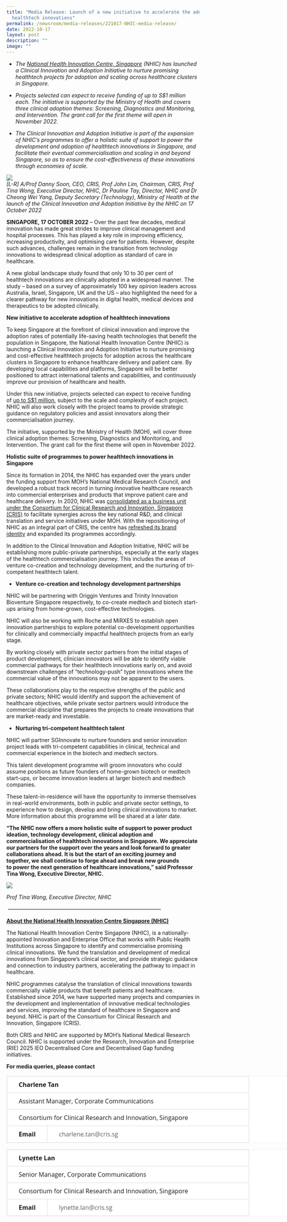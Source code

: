 ```yaml
---
title: "Media Release: Launch of a new initiative to accelerate the adoption of
  healthtech innovations"
permalink: /newsroom/media-releases/221017-NHIC-media-release/
date: 2022-10-17
layout: post
description: ""
image: ""
---
```

*   _The [National Health Innovation Centre, Singapore](https://www.nhic.sg/) (NHIC) has launched a Clinical Innovation and Adoption Initiative to nurture promising healthtech projects for adoption and scaling across healthcare clusters in Singapore._

*   _Projects selected can expect to receive funding of up to S$1 million each. The initiative is supported by the Ministry of Health and covers three clinical adoption themes: Screening, Diagnostics and Monitoring, and Intervention. The grant call for the first theme will open in November 2022._

*   _The Clinical Innovation and Adoption Initiative is part of the expansion of NHIC’s programmes to offer a holistic suite of support to power the development and adoption of healthtech innovations in Singapore, and facilitate their eventual commercialisation and scaling in and beyond Singapore, so as to ensure the cost-effectiveness of these innovations through economies of scale._

![](https://www.cris.sg/wp-content/uploads/2022/10/Resized.jpg)  
_\[L-R\] A/Prof Danny Soon, CEO, CRIS, Prof John Lim, Chairman, CRIS, Prof Tina Wong, Executive Director, NHIC, Dr Pauline Tay, Director, NHIC and Dr Cheong Wei Yang, Deputy Secretary (Technology), Ministry of Health at the launch of the Clinical Innovation and Adoption Initiative by the NHIC on 17 October 2022_

**SINGAPORE, 17 OCTOBER 2022** – Over the past few decades, medical innovation has made great strides to improve clinical management and hospital processes. This has played a key role in improving efficiency, increasing productivity, and optimising care for patients. However, despite such advances, challenges remain in the transition from technology innovations to widespread clinical adoption as standard of care in healthcare.

A new global landscape study found that only 10 to 30 per cent of healthtech innovations are clinically adopted in a widespread manner. The study – based on a survey of approximately 100 key opinion leaders across Australia, Israel, Singapore, UK and the US – also highlighted the need for a clearer pathway for new innovations in digital health, medical devices and therapeutics to be adopted clinically. 

**New initiative to accelerate adoption of healthtech innovations** 

To keep Singapore at the forefront of clinical innovation and improve the adoption rates of potentially life-saving health technologies that benefit the population in Singapore, the National Health Innovation Centre (NHIC) is launching a Clinical Innovation and Adoption Initiative to nurture promising and cost-effective healthtech projects for adoption across the healthcare clusters in Singapore to enhance healthcare delivery and patient care. By developing local capabilities and platforms, Singapore will be better positioned to attract international talents and capabilities, and continuously improve our provision of healthcare and health.

Under this new initiative, projects selected can expect to receive funding of [up to S$1 million](https://nhic.sg/web/index.php/our-funding/innovation-to-adopt), subject to the scale and complexity of each project. NHIC will also work closely with the project teams to provide strategic guidance on regulatory policies and assist innovators along their commercialisation journey. 

The initiative, supported by the Ministry of Health (MOH), will cover three clinical adoption themes: Screening, Diagnostics and Monitoring, and Intervention. The grant call for the first theme will open in November 2022. 

**Holistic suite of programmes to power healthtech innovations in Singapore** 

Since its formation in 2014, the NHIC has expanded over the years under the funding support from MOH’s National Medical Research Council, and developed a robust track record in turning innovative healthcare research into commercial enterprises and products that improve patient care and healthcare delivery. In 2020, NHIC was [consolidated as a business unit under the Consortium for Clinical Research and Innovation, Singapore (CRIS)](https://www.cris.sg/media-release-launch-of-a-new-national-consortium-to-advance-clinical-research-and-innovation-for-singapore/) to facilitate synergies across the key national R&D, and clinical translation and service initiatives under MOH. With the repositioning of NHIC as an integral part of CRIS, the centre has [refreshed its brand identity](https://nhic.sg/web/index.php/about-us/our-identity) and expanded its programmes accordingly.

In addition to the Clinical Innovation and Adoption Initiative, NHIC will be establishing more public-private partnerships, especially at the early stages of the healthtech commercialisation journey. This includes the areas of venture co-creation and technology development, and the nurturing of tri-competent healthtech talent. 

*   **Venture co-creation and technology development partnerships**

NHIC will be partnering with Origgin Ventures and Trinity Innovation Bioventure Singapore respectively, to co-create medtech and biotech start-ups arising from home-grown, cost-effective technologies. 

NHIC will also be working with Roche and MiRXES to establish open innovation partnerships to explore potential co-development opportunities for clinically and commercially impactful healthtech projects from an early stage.

By working closely with private sector partners from the initial stages of product development, clinician innovators will be able to identify viable commercial pathways for their healthtech innovations early on, and avoid downstream challenges of “technology-push” type innovations where the commercial value of the innovations may not be apparent to the users.

These collaborations play to the respective strengths of the public and private sectors; NHIC would identify and support the achievement of healthcare objectives, while private sector partners would introduce the commercial discipline that prepares the projects to create innovations that are market-ready and investable. 

*   **Nurturing tri-competent healthtech talent**  

NHIC will partner SGInnovate to nurture founders and senior innovation project leads with tri-competent capabilities in clinical, technical and commercial experience in the biotech and medtech sectors.

This talent development programme will groom innovators who could assume positions as future founders of home-grown biotech or medtech start-ups, or become innovation leaders at larger biotech and medtech companies.

These talent-in-residence will have the opportunity to immerse themselves in real-world environments, both in public and private sector settings, to experience how to design, develop and bring clinical innovations to market. More information about this programme will be shared at a later date. 

**“The NHIC now offers a more holistic suite of support to power product ideation, technology development, clinical adoption and commercialisation of healthtech innovations in Singapore. We appreciate our partners for the support over the years and look forward to greater collaborations ahead. It is but the start of an exciting journey and together, we shall continue to forge ahead and break new grounds to power the next generation of healthcare innovations,” said Professor Tina Wong, Executive Director, NHIC.**

![](https://www.cris.sg/wp-content/uploads/2022/10/Prof-TIna-Wong.jpg)

_Prof Tina Wong, Executive Director, NHIC_

 ————————————————————————————–

[**About the National Health Innovation Centre Singapore (NHIC)**](https://www.nhic.sg/)

The National Health Innovation Centre Singapore (NHIC), is a nationally-appointed Innovation and Enterprise Office that works with Public Health Institutions across Singapore to identify and commercialise promising clinical innovations. We fund the translation and development of medical innovations from Singapore’s clinical sector, and provide strategic guidance and connection to industry partners, accelerating the pathway to impact in healthcare. 

NHIC programmes catalyse the translation of clinical innovations towards commercially viable products that benefit patients and healthcare. Established since 2014, we have supported many projects and companies in the development and implementation of innovative medical technologies and services, improving the standard of healthcare in Singapore and beyond. NHIC is part of the Consortium for Clinical Research and Innovation, Singapore (CRIS). 

Both CRIS and NHIC are supported by MOH’s National Medical Research Council. NHIC is supported under the Research, Innovation and Enterprise (RIE) 2025 IEO Decentralised Core and Decentralised Gap funding initiatives.

**For media queries, please contact**

<table border="0" cellspacing="0" cellpadding="0" style="box-sizing: border-box; font-family: &quot;Open Sans&quot;, sans-serif; border-collapse: collapse; width: 1140px; border: 1px solid rgb(241, 241, 241); background-color: rgb(255, 255, 255); border-radius: 0px; overflow: hidden; text-align: center; font-weight: 400;"><tbody style="box-sizing: border-box; font-family: &quot;Open Sans&quot;, sans-serif;"><tr style="box-sizing: border-box; font-family: &quot;Open Sans&quot;, sans-serif;"><td width="601" colspan="2" valign="top" style="box-sizing: border-box; font-family: &quot;Open Sans&quot;, sans-serif; padding: 10px 30px; vertical-align: middle; text-align: left; border: 1px solid rgb(221, 221, 221);"><b style="box-sizing: border-box; font-family: &quot;Open Sans&quot;, sans-serif; font-weight: bold;"><span lang="EN-US" style="box-sizing: border-box; font-family: &quot;Open Sans&quot;, sans-serif;">Charlene Tan</span></b></td></tr><tr style="box-sizing: border-box; font-family: &quot;Open Sans&quot;, sans-serif;"><td width="601" colspan="2" valign="top" style="box-sizing: border-box; font-family: &quot;Open Sans&quot;, sans-serif; padding: 10px 30px; vertical-align: middle; text-align: left; border: 1px solid rgb(221, 221, 221);"><span lang="EN-US" style="box-sizing: border-box; font-family: &quot;Open Sans&quot;, sans-serif;">Assistant Manager, Corporate Communications</span></td></tr><tr style="box-sizing: border-box; font-family: &quot;Open Sans&quot;, sans-serif;"><td width="601" colspan="2" valign="top" style="box-sizing: border-box; font-family: &quot;Open Sans&quot;, sans-serif; padding: 10px 30px; vertical-align: middle; text-align: left; border: 1px solid rgb(221, 221, 221);"><span lang="EN-US" style="box-sizing: border-box; font-family: &quot;Open Sans&quot;, sans-serif;">Consortium for Clinical Research and Innovation, Singapore</span></td></tr><tr style="box-sizing: border-box; font-family: &quot;Open Sans&quot;, sans-serif;"><td width="75" valign="top" style="box-sizing: border-box; font-family: &quot;Open Sans&quot;, sans-serif; padding: 10px 30px; vertical-align: middle; text-align: left; border: 1px solid rgb(221, 221, 221);"><b style="box-sizing: border-box; font-family: &quot;Open Sans&quot;, sans-serif; font-weight: bold;"><span lang="EN-US" style="box-sizing: border-box; font-family: &quot;Open Sans&quot;, sans-serif;">Email</span></b></td><td width="526" valign="top" style="box-sizing: border-box; font-family: &quot;Open Sans&quot;, sans-serif; padding: 10px 30px; vertical-align: middle; text-align: left; border: 1px solid rgb(221, 221, 221);"><a href="mailto:charlene.tan@cris.sg" style="box-sizing: border-box; font-family: &quot;Open Sans&quot;, sans-serif; color: rgb(96, 96, 96); background-color: transparent; outline: none; transition: all 0.4s linear 0s; display: inline-block; font-weight: 500; text-decoration: none !important;"><span lang="EN-US" style="box-sizing: border-box; font-family: &quot;Open Sans&quot;, sans-serif;">charlene.tan@cris.sg</span></a><span lang="EN-US" style="box-sizing: border-box; font-family: &quot;Open Sans&quot;, sans-serif;"></span></td></tr></tbody></table>

<table border="0" cellspacing="0" cellpadding="0" style="box-sizing: border-box; font-family: &quot;Open Sans&quot;, sans-serif; border-collapse: collapse; width: 1140px; border: 1px solid rgb(241, 241, 241); background-color: rgb(255, 255, 255); border-radius: 0px; overflow: hidden; text-align: center; font-weight: 400;"><tbody style="box-sizing: border-box; font-family: &quot;Open Sans&quot;, sans-serif;"><tr style="box-sizing: border-box; font-family: &quot;Open Sans&quot;, sans-serif;"><td width="601" colspan="2" valign="top" style="box-sizing: border-box; font-family: &quot;Open Sans&quot;, sans-serif; padding: 10px 30px; vertical-align: middle; text-align: left; border: 1px solid rgb(221, 221, 221);"><b style="box-sizing: border-box; font-family: &quot;Open Sans&quot;, sans-serif; font-weight: bold;"><span lang="EN-US" style="box-sizing: border-box; font-family: &quot;Open Sans&quot;, sans-serif;">Lynette Lan</span></b></td></tr><tr style="box-sizing: border-box; font-family: &quot;Open Sans&quot;, sans-serif;"><td width="601" colspan="2" valign="top" style="box-sizing: border-box; font-family: &quot;Open Sans&quot;, sans-serif; padding: 10px 30px; vertical-align: middle; text-align: left; border: 1px solid rgb(221, 221, 221);"><span lang="EN-US" style="box-sizing: border-box; font-family: &quot;Open Sans&quot;, sans-serif;">Senior Manager, Corporate Communications</span></td></tr><tr style="box-sizing: border-box; font-family: &quot;Open Sans&quot;, sans-serif;"><td width="601" colspan="2" valign="top" style="box-sizing: border-box; font-family: &quot;Open Sans&quot;, sans-serif; padding: 10px 30px; vertical-align: middle; text-align: left; border: 1px solid rgb(221, 221, 221);"><span lang="EN-US" style="box-sizing: border-box; font-family: &quot;Open Sans&quot;, sans-serif;">Consortium for Clinical Research and Innovation, Singapore</span></td></tr><tr style="box-sizing: border-box; font-family: &quot;Open Sans&quot;, sans-serif;"><td width="75" valign="top" style="box-sizing: border-box; font-family: &quot;Open Sans&quot;, sans-serif; padding: 10px 30px; vertical-align: middle; text-align: left; border: 1px solid rgb(221, 221, 221);"><b style="box-sizing: border-box; font-family: &quot;Open Sans&quot;, sans-serif; font-weight: bold;"><span lang="EN-US" style="box-sizing: border-box; font-family: &quot;Open Sans&quot;, sans-serif;">Email</span></b></td><td width="526" valign="top" style="box-sizing: border-box; font-family: &quot;Open Sans&quot;, sans-serif; padding: 10px 30px; vertical-align: middle; text-align: left; border: 1px solid rgb(221, 221, 221);"><a href="mailto:lynette.lan@cris.sg" style="box-sizing: border-box; font-family: &quot;Open Sans&quot;, sans-serif; color: rgb(96, 96, 96); background-color: transparent; outline: none; transition: all 0.4s linear 0s; display: inline-block; font-weight: 500; text-decoration: none !important;"><span lang="EN-US" style="box-sizing: border-box; font-family: &quot;Open Sans&quot;, sans-serif;">lynette.lan@cris.sg</span></a><span lang="EN-US" style="box-sizing: border-box; font-family: &quot;Open Sans&quot;, sans-serif;"><span class="Apple-converted-space">&nbsp;</span></span><a href="mailto:charlene.tan@cris.sg" style="box-sizing: border-box; font-family: &quot;Open Sans&quot;, sans-serif; color: rgb(96, 96, 96); background-color: transparent; outline: none; transition: all 0.4s linear 0s; display: inline-block; font-weight: 500; text-decoration: none !important;"></a><span style="box-sizing: border-box; font-family: &quot;Open Sans&quot;, sans-serif;">&nbsp;</span></td></tr></tbody></table>